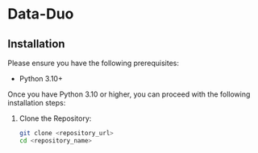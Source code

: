# Data-Duo

## Installation

Please ensure you have the following prerequisites:

- Python 3.10+

Once you have Python 3.10 or higher, you can proceed with the following installation steps:

1. Clone the Repository:

   ```bash
   git clone <repository_url>
   cd <repository_name>
